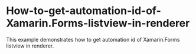 # How-to-get-automation-id-of-Xamarin.Forms-listview-in-renderer
This example demonstrates how to get automation id of Xamarin.Forms listview in renderer.
